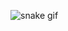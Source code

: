 ![snake gif](https://github.com/NotHamada/NotHamada/blob/output/github-contribution-grid-snake.svg)
